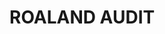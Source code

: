 # ROALAND AUDIT

<div>

<figure><img src=".gitbook/assets/ROALAND_AUDIT_page-0001 (1).jpg" alt=""><figcaption></figcaption></figure>

 

<figure><img src=".gitbook/assets/ROALAND_AUDIT_page-0002 (1).jpg" alt=""><figcaption></figcaption></figure>

 

<figure><img src=".gitbook/assets/ROALAND_AUDIT_page-0003 (1).jpg" alt=""><figcaption></figcaption></figure>

 

<figure><img src=".gitbook/assets/ROALAND_AUDIT_page-0004 (1).jpg" alt=""><figcaption></figcaption></figure>

 

<figure><img src=".gitbook/assets/ROALAND_AUDIT_page-0005 (1).jpg" alt=""><figcaption></figcaption></figure>

 

<figure><img src=".gitbook/assets/ROALAND_AUDIT_page-0006 (1).jpg" alt=""><figcaption></figcaption></figure>

 

<figure><img src=".gitbook/assets/ROALAND_AUDIT_page-0007 (1).jpg" alt=""><figcaption></figcaption></figure>

 

<figure><img src=".gitbook/assets/ROALAND_AUDIT_page-0008 (1).jpg" alt=""><figcaption></figcaption></figure>

 

<figure><img src=".gitbook/assets/ROALAND_AUDIT_page-0009 (1).jpg" alt=""><figcaption></figcaption></figure>

 

<figure><img src=".gitbook/assets/ROALAND_AUDIT_page-0010 (1).jpg" alt=""><figcaption></figcaption></figure>

 

<figure><img src=".gitbook/assets/ROALAND_AUDIT_page-0011 (1).jpg" alt=""><figcaption></figcaption></figure>

 

<figure><img src=".gitbook/assets/ROALAND_AUDIT_page-0012 (1).jpg" alt=""><figcaption></figcaption></figure>

 

<figure><img src=".gitbook/assets/ROALAND_AUDIT_page-0013 (1).jpg" alt=""><figcaption></figcaption></figure>

 

<figure><img src=".gitbook/assets/ROALAND_AUDIT_page-0014 (1).jpg" alt=""><figcaption></figcaption></figure>

 

<figure><img src=".gitbook/assets/ROALAND_AUDIT_page-0015 (1).jpg" alt=""><figcaption></figcaption></figure>

 

<figure><img src=".gitbook/assets/ROALAND_AUDIT_page-0016 (1).jpg" alt=""><figcaption></figcaption></figure>

</div>
